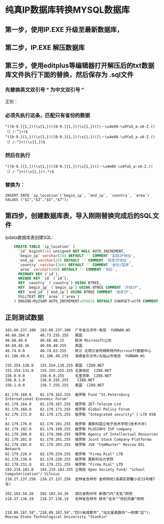 # 纯真IP数据库转换MYSQL数据库

## 第一步，使用IP.EXE 升级至最新数据库，
## 第二步，IP.EXE 解压数据库
## 第三步，使用editplus等编辑器打开解压后的txt数据库文件执行下面的替换，然后保存为 .sql文件


### 先替换英文双引号  " 为中文双引号 ”


正则：
### 必须先执行这条，匹配只有省份的数据

	^([0-9.]{1,})(\s{1,})([0-9.]{1,})(\s{1,})([\－\u4e00-\u9fa5_a-zA-Z.()（）/·”]+)$
	^([0-9.]{1,})(\s{1,})([0-9.]{1,})(\s{1,})([\－\u4e00-\u9fa5_a-zA-Z.()（）/·”]+)(\s{1,})$

### 然后在执行

	^([0-9.]{1,})(\s{1,})([0-9.]{1,})(\s{1,})([－\u4e00-\u9fa5_a-zA-Z.()（）/·”]+)(\s{1,})(.*)$


### 替换为：
	INSERT INTO `ip_location`(`begin_ip`, `end_ip`, `country`, `area`) VALUES ("$1","$3","$5","$7");


## 第四步，创建数据库表，导入刚刚替换完成后的SQL文件

ipdata数据库表创建SQL:

```sql
	CREATE TABLE `ip_location` (
	  `id` bigint(16) unsigned NOT NULL AUTO_INCREMENT,
	  `begin_ip` varchar(20) DEFAULT '' COMMENT '起始IP地址',
	  `end_ip` varchar(20) DEFAULT '' COMMENT '结束IP地址',
	  `country` varchar(200) DEFAULT '' COMMENT '省份/国家',
	  `area` varchar(500) DEFAULT '' COMMENT '地区',
	  PRIMARY KEY (`id`),
	  UNIQUE KEY `id` (`id`),
	  KEY `country` (`country`) USING BTREE,
	  KEY `begin_ip` (`begin_ip`) USING BTREE COMMENT '开始IP',
	  KEY `end_id` (`end_ip`) USING BTREE COMMENT '结束IP',
	  FULLTEXT KEY `area` (`area`)
	) ENGINE=MyISAM AUTO_INCREMENT=450826 DEFAULT CHARSET=utf8 COMMENT='纯真IP数据库mysql utf8 版, By Tekin';
```


## 正则测试数据

	183.60.237.100  183.60.237.100  广东省云浮市·电信  YUNNAN.WS
	40.68.104.0     40.73.255.255   美国  
	40.68.48.0      40.68.48.15     欧洲 Microsoft公司
	40.68.48.16     40.68.48.255    美国  
	40.74.0.0       40.74.63.255    荷兰 北荷兰省阿姆斯特丹Microsoft数据中心
	61.186.49.0     61.186.49.255   海南省东方市/五指山市电信  YUNNAN.WS

	155.254.128.0   155.254.130.255 美国  CZ88.NET
	155.254.131.0   155.255.255.255 北美地区  CZ88.NET
	156.0.0.0       156.0.0.255     毛里求斯  CZ88.NET
	156.0.1.0       156.0.255.255    CZ88.NET
	156.1.0.0       156.7.255.255   美国  CZ88.NET

	82.179.160.0    82.179.163.255  俄罗斯 Fund "St.Petersburg International Economic Forum"
	82.179.164.0    82.179.167.255  俄罗斯 ZET-Telecom Ltd
	82.179.168.0    82.179.171.255  俄罗斯 Global Policy Forum
	82.179.172.0    82.179.175.255  俄罗斯 "Integrated security" ( LTD KSB )
	82.179.176.0    82.179.191.255  俄罗斯 莫斯科国立电子技术学院(技术大学)
	82.179.192.0    82.179.199.255  俄罗斯 PLUSINFO ISP company
	82.179.200.0    82.179.200.255  俄罗斯 Agency of Intellectual Resources
	82.179.201.0    82.179.201.255  俄罗斯 Joint Stock Company Platforma
	82.179.202.0    82.179.203.255  俄罗斯 JSK "ComMaster" Moscow DSL Network
	82.179.228.0    82.179.229.255  俄罗斯 "Firma Rial" LTD
	82.179.230.0    82.179.230.255  俄罗斯 莫斯科动力学院
	82.179.231.0    82.179.231.255  俄罗斯 "Firma Rial" LTD
	193.219.183.0   193.219.183.255 立陶宛 Open Society Fund/ "School Computerization"/ Vilnius
	218.27.137.250  218.27.137.250  吉林省吉林市 金桥网吧(高薪区颐馨小区15号楼7号)

	202.103.54.26   202.103.54.26   湖北省荆州市 新南门内"无名"网吧
	218.27.136.19   218.27.136.19   吉林省吉林市 铁东"龙东""世纪风暴"网吧


	218.89.187.58","218.89.187.58","四川省成都市","站北星美数码"一网情"店");
	Moscow State Technological University "Stankin"


